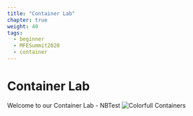 ```yaml
---
title: "Container Lab"
chapter: true
weight: 40
tags:
  - beginner
  - MFESummit2020
  - container
---
```


# Container Lab

Welcome to our Container Lab - NBTest
![Colorfull Containers](/images/mfe/colorful-containers.jpg)
